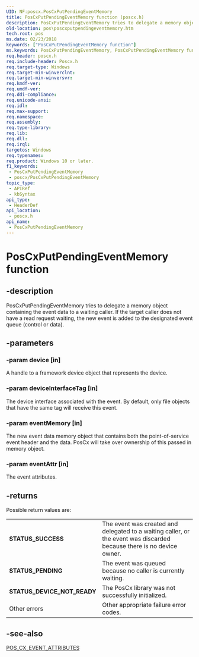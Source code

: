 ```yaml
---
UID: NF:poscx.PosCxPutPendingEventMemory
title: PosCxPutPendingEventMemory function (poscx.h)
description: PosCxPutPendingEventMemory tries to delegate a memory object containing the event data to a waiting caller. If the target caller does not have a read request waiting, the new event is added to the designated event queue (control or data).
old-location: pos\poscxputpendingeventmemory.htm
tech.root: pos
ms.date: 02/23/2018
keywords: ["PosCxPutPendingEventMemory function"]
ms.keywords: PosCxPutPendingEventMemory, PosCxPutPendingEventMemory function, pos.poscxputpendingeventmemory, poscx/PosCxPutPendingEventMemory
req.header: poscx.h
req.include-header: Poscx.h
req.target-type: Windows
req.target-min-winverclnt: 
req.target-min-winversvr: 
req.kmdf-ver: 
req.umdf-ver: 
req.ddi-compliance: 
req.unicode-ansi: 
req.idl: 
req.max-support: 
req.namespace: 
req.assembly: 
req.type-library: 
req.lib: 
req.dll: 
req.irql: 
targetos: Windows
req.typenames: 
req.product: Windows 10 or later.
f1_keywords:
 - PosCxPutPendingEventMemory
 - poscx/PosCxPutPendingEventMemory
topic_type:
 - APIRef
 - kbSyntax
api_type:
 - HeaderDef
api_location:
 - poscx.h
api_name:
 - PosCxPutPendingEventMemory
---
```


# PosCxPutPendingEventMemory function


## -description

PosCxPutPendingEventMemory tries to delegate a memory object containing the 
      event data to a waiting caller. 
      If the target caller does not have a read request waiting, the new event is added to 
      the designated event queue (control or data).

## -parameters

### -param device [in]


A handle to a framework device object that represents the device.

### -param deviceInterfaceTag [in]


The device interface associated with the event.  By default, only
          file objects that have the same tag will receive this event.

### -param eventMemory [in]


The new event data memory object that contains both the point-of-service event header 
          and the data. PosCx will take over ownership of this passed in memory object.

### -param eventAttr [in]


The event attributes.

## -returns

Possible return values are:

<table>
<tr>
<td><b>STATUS_SUCCESS</b></td>
<td>The event was created and delegated to a waiting caller,
          or the event was discarded because there is no device owner.
</td>
</tr>
<tr>
<td><b>STATUS_PENDING</b></td>
<td>The event was queued because no caller is currently waiting.</td>
</tr>
<tr>
<td><b>STATUS_DEVICE_NOT_READY</b></td>
<td>The PosCx library was not successfully initialized.</td>
</tr>
<tr>
<td>Other errors</td>
<td>Other appropriate failure error codes.</td>
</tr>
</table>

## -see-also

<a href="/windows-hardware/drivers/ddi/poscx/ne-poscx-_pos_cx_event_attributes">POS_CX_EVENT_ATTRIBUTES</a>
